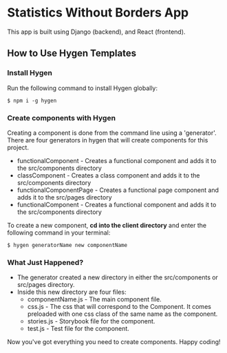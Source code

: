 # Statistics Without Borders App
This app is built using Django (backend), and React (frontend). 

## How to Use Hygen Templates

### Install Hygen

Run the following command to install Hygen globally:
```
$ npm i -g hygen
```
### Create components with Hygen

Creating a component is done from the command line using a 'generator'. There are four generators in hygen that will create components for this project.

* functionalComponent - Creates a functional component and adds it to the src/components directory
* classComponent - Creates a class component and adds it to the src/components directory
* functionalComponentPage - Creates a functional page component and adds it to the src/pages directory
* functionalComponent - Creates a functional component and adds it to the src/components directory

To create a new component, __cd into the **client** directory__ and enter the following command in your terminal:
```
$ hygen generatorName new componentName
```
### What Just Happened?

* The generator created a new directory in either the src/components or src/pages directory.
* Inside this new directory are four files:
    * componentName.js - The main component file.
    * css.js - The css that will correspond to the Component. It comes preloaded with one css class of the same name as the component.
    * stories.js - Storybook file for the component.
    * test.js - Test file for the component. 

Now you've got everything you need to create components. Happy coding!